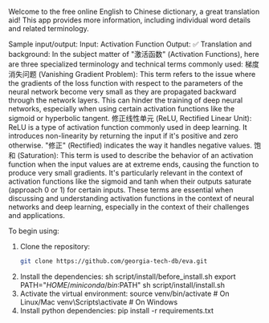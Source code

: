 Welcome to the free online English to Chinese dictionary, a great translation aid! This app provides more information, including individual word details and related terminology.

Sample input/output:
Input: Activation Function
Output: 
✅ Translation and background: In the subject matter of "激活函数" (Activation Functions), here are three specialized terminology and technical terms commonly used:
梯度消失问题 (Vanishing Gradient Problem): This term refers to the issue where the gradients of the loss function with respect to the parameters of the neural network become very small as they are propagated backward through the network layers. This can hinder the training of deep neural networks, especially when using certain activation functions like the sigmoid or hyperbolic tangent.
修正线性单元 (ReLU, Rectified Linear Unit): ReLU is a type of activation function commonly used in deep learning. It introduces non-linearity by returning the input if it's positive and zero otherwise. "修正" (Rectified) indicates the way it handles negative values.
饱和 (Saturation): This term is used to describe the behavior of an activation function when the input values are at extreme ends, causing the function to produce very small gradients. It's particularly relevant in the context of activation functions like the sigmoid and tanh when their outputs saturate (approach 0 or 1) for certain inputs.
These terms are essential when discussing and understanding activation functions in the context of neural networks and deep learning, especially in the context of their challenges and applications.

To begin using:
1. Clone the repository:
   ```bash
   git clone https://github.com/georgia-tech-db/eva.git
2. Install the dependencies:
    sh script/install/before_install.sh
    export PATH="$HOME/miniconda/bin:$PATH"
    sh script/install/install.sh
3. Activate the virtual environment:
    source venv/bin/activate  # On Linux/Mac
    venv\Scripts\activate      # On Windows
4. Install python dependencies:
    pip install -r requirements.txt

